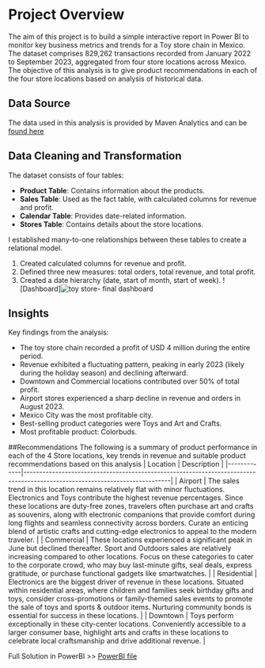 # Project Overview
The aim of this project is to build a simple interactive report in Power BI to monitor key business metrics and trends for a Toy store chain in Mexico. The dataset comprises 829,262 transactions recorded from January 2022 to September 2023, aggregated from four store locations across Mexico. The objective of this analysis is to give product recommendations in each of the four store locations based on analysis of historical data.
  
## Data Source
The data used in this analysis is provided by Maven Analytics and can be [found here](https://www.mavenanalytics.io/data-playground.)

## Data Cleaning and Transformation
The dataset consists of four tables:
- **Product Table**: Contains information about the products.
- **Sales Table**: Used as the fact table, with calculated columns for revenue and profit.
- **Calendar Table**: Provides date-related information.
- **Stores Table**: Contains details about the store locations.
  
I established many-to-one relationships between these tables to create a relational model. 
1. Created calculated columns for revenue and profit.
2. Defined three new measures: total orders, total revenue, and total profit.
3. Created a date hierarchy (date, start of month, start of week).
   ![Dashboard]![toy store- final dashboard](https://github.com/mwang-cmn/Toy-Store-Dashboard/assets/73072045/955a52e6-a6b3-43bf-a768-0e70a1b4038e)


## Insights
Key findings from the analysis:
- The toy store chain recorded a profit of USD 4 million during the entire period.
- Revenue exhibited a fluctuating pattern, peaking in early 2023 (likely during the holiday season) and declining afterward.
- Downtown and Commercial locations contributed over 50% of total profit.
- Airport stores experienced a sharp decline in revenue and orders in August 2023.
- Mexico City was the most profitable city.
- Best-selling product categories were Toys and Art and Crafts.
- Most profitable product: Colorbuds.

##Recommendations
The following is a summary of product performance in each of the 4 Store locations, key trends in revenue and suitable product recommendations based on this analysis
| Location    | Description                                                                                                                |
|-------------|----------------------------------------------------------------------------------------------------------------------------|
| Airport     | The sales trend in this location remains relatively flat with minor fluctuations. Electronics and Toys contribute the highest revenue percentages. Since these locations are duty-free zones, travelers often purchase art and crafts as souvenirs, along with electronic companions that provide comfort during long flights and seamless connectivity across borders. Curate an enticing blend of artistic crafts and cutting-edge electronics to appeal to the modern traveler. |
| Commercial  | These locations experienced a significant peak in June but declined thereafter. Sport and Outdoors sales are relatively increasing compared to other locations. Focus on these categories to cater to the corporate crowd, who may buy last-minute gifts, seal deals, express gratitude, or purchase functional gadgets like smartwatches. |
| Residential | Electronics are the biggest driver of revenue in these locations. Situated within residential areas, where children and families seek birthday gifts and toys, consider cross-promotions or family-themed sales events to promote the sale of toys and sports & outdoor items. Nurturing community bonds is essential for success in these locations. |
| Downtown    | Toys perform exceptionally in these city-center locations. Conveniently accessible to a larger consumer base, highlight arts and crafts in these locations to celebrate local craftsmanship and drive additional revenue. |



Full Solution in PowerBI >> [PowerBI file](https://drive.google.com/file/d/1qvDiXe2lQMgscY-UqlMW6T1kZa_s2JFS/view?usp=sharing)


